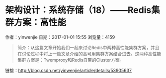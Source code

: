 # 架构设计：系统存储（18）——Redis集群方案：高性能
作者：yinwenjie
日期：2017-01-01 15:55
浏览量：4159
> 简介：从这篇文章开始我们一起来讨论Redis中两种高性能集群方案，并且在讨论过程中将上一篇文章介绍的高可用集群方案结合进去。这两种高性能集群方案是：Twemproxy和Redis自带的Cluster方案。

 链接：http://blog.csdn.net/yinwenjie/article/details/53905637
